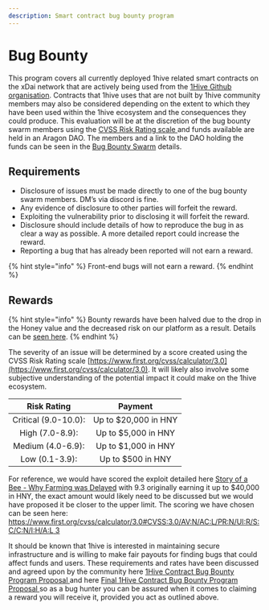 ```yaml
---
description: Smart contract bug bounty program
---
```


# Bug Bounty

This program covers all currently deployed 1hive related smart contracts on the xDai network that are actively being used from the [1Hive Github organisation](https://github.com/1Hive/). Contracts that 1hive uses that are not built by 1hive community members may also be considered depending on the extent to which they have been used within the 1hive ecosystem and the consequences they could produce. This evaluation will be at the discretion of the bug bounty swarm members using the [CVSS Risk Rating scale ](https://www.first.org/cvss/calculator/3.0)and funds available are held in an Aragon DAO. The members and a link to the DAO holding the funds can be seen in the [Bug Bounty Swarm](../../community/swarms/bug-bounty.md) details.

## Requirements

* Disclosure of issues must be made directly to one of the bug bounty swarm members. DM’s via discord is fine.
* Any evidence of disclosure to other parties will forfeit the reward.
* Exploiting the vulnerability prior to disclosing it will forfeit the reward.
* Disclosure should include details of how to reproduce the bug in as clear a way as possible. A more detailed report could increase the reward.
* Reporting a bug that has already been reported will not earn a reward.

{% hint style="info" %}
Front-end bugs will not earn a reward.
{% endhint %}

## Rewards

{% hint style="info" %}
Bounty rewards have been halved due to the drop in the Honey value and the decreased risk on our platform as a result. Details can be [seen here](https://forum.1hive.org/t/halving-the-bug-bounty-payouts/4799).
{% endhint %}

The severity of an issue will be determined by a score created using the CVSS Risk Rating scale [https://www.first.org/cvss/calculator/3.0](https://www.first.org/cvss/calculator/3.0). It will likely also involve some subjective understanding of the potential impact it could make on the 1hive ecosystem.

|      Risk Rating     |        Payment       |
| :------------------: | :------------------: |
| Critical (9.0-10.0): | Up to $20,000 in HNY |
|    High (7.0-8.9):   |  Up to $5,000 in HNY |
|   Medium (4.0-6.9):  |  Up to $1,000 in HNY |
|    Low (0.1-3.9):    |   Up to $500 in HNY  |

For reference, we would have scored the exploit detailed here [Story of a Bee - Why Farming was Delayed](https://forum.1hive.org/t/story-of-a-bee-why-farming-was-delayed/875) with 9.3 originally earning it up to $40,000 in HNY, the exact amount would likely need to be discussed but we would have proposed it be closer to the upper limit. The scoring we have chosen can be seen here: [https://www.first.org/cvss/calculator/3.0#CVSS:3.0/AV:N/AC:L/PR:N/UI:R/S:C/C:N/I:H/A:L 3](https://www.first.org/cvss/calculator/3.0#CVSS:3.0/AV:N/AC:L/PR:N/UI:R/S:C/C:N/I:H/A:L)

It should be known that 1hive is interested in maintaining secure infrastructure and is willing to make fair payouts for finding bugs that could affect funds and users. These requirements and rates have been discussed and agreed upon by the community here [1Hive Contract Bug Bounty Program Proposal ](https://forum.1hive.org/t/1hive-contract-bug-bounty-program-proposal/978)and here [Final 1Hive Contract Bug Bounty Program Proposal ](https://forum.1hive.org/t/final-1hive-contract-bug-bounty-program-proposal/1339)so as a bug hunter you can be assured when it comes to claiming a reward you will receive it, provided you act as outlined above.
